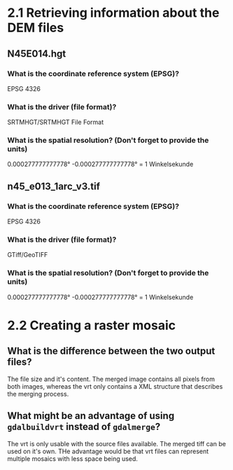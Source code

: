# 2.1 Retrieving information about the DEM files
## N45E014.hgt
### What is the coordinate reference system (EPSG)?
EPSG 4326
### What is the driver (file format)?
SRTMHGT/SRTMHGT File Format
### What is the spatial resolution? (Don't forget to provide the units)
0.000277777777778° -0.000277777777778° = 1 Winkelsekunde

## n45\_e013\_1arc\_v3.tif
### What is the coordinate reference system (EPSG)?
EPSG 4326
### What is the driver (file format)?
GTiff/GeoTIFF
### What is the spatial resolution? (Don't forget to provide the units)
0.000277777777778° -0.000277777777778° = 1 Winkelsekunde

# 2.2 Creating a raster mosaic
## What is the difference between the two output files?
The file size and it's content. The merged image contains all pixels from both images, whereas the vrt only contains a XML structure that describes the merging process.
## What might be an advantage of using `gdalbuildvrt` instead of `gdalmerge`?
The vrt is only usable with the source files available. The merged tiff can be used on it's own. THe advantage would be that vrt files can represent multiple mosaics with less space being used.
